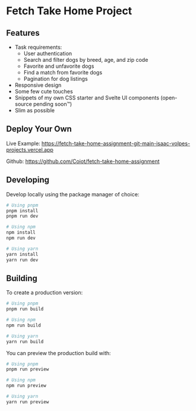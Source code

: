 # Fetch Take Home Project

## Features

- Task requirements:
    - User authentication
    - Search and filter dogs by breed, age, and zip code
    - Favorite and unfavorite dogs
    - Find a match from favorite dogs
    - Pagination for dog listings
- Responsive design
- Some few cute touches
- Snippets of my own CSS starter and Svelte UI components (open-source pending soon™️)
- Slim as possible

## Deploy Your Own

Live Example: https://fetch-take-home-assignment-git-main-isaac-volpes-projects.vercel.app

Github: https://github.com/Coiot/fetch-take-home-assignment

## Developing

Develop locally using the package manager of choice:

```bash
# Using pnpm
pnpm install
pnpm run dev

# Using npm
npm install
npm run dev

# Using yarn
yarn install
yarn run dev
```

## Building

To create a production version:

```bash
# Using pnpm
pnpm run build

# Using npm
npm run build

# Using yarn
yarn run build
```

You can preview the production build with:

```bash
# Using pnpm
pnpm run preview

# Using npm
npm run preview

# Using yarn
yarn run preview
```
